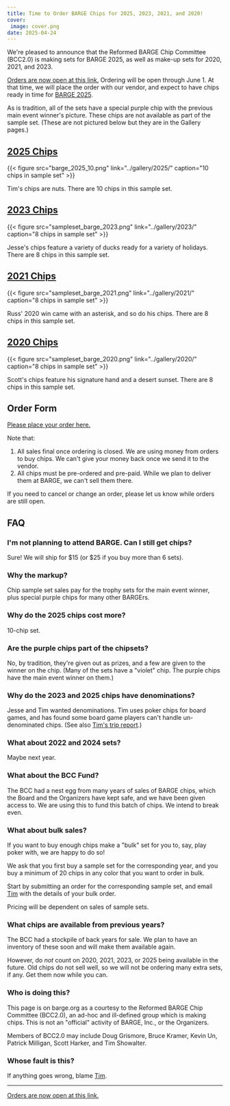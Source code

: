 ```yaml
---
title: Time to Order BARGE Chips for 2025, 2023, 2021, and 2020!
cover:
 image: cover.png
date: 2025-04-24
---
```


We're pleased to announce that the Reformed BARGE Chip Committee (BCC2.0) is
making sets for BARGE 2025, as well as make-up sets for 2020, 2021, and 2023.

[Orders are now open at this link.](https://forms.gle/PMWvMKGpmuCfXC7F7)
Ordering will be open through June 1.  At that time, we will place the order
with our vendor, and expect to have chips ready in time for [BARGE
2025](/barge/2025/).

As is tradition, all of the sets have a special purple chip
with the previous main event winner's picture.  These chips are not available
as part of the sample set.
(These are not pictured below but they are in the Gallery pages.)

## [2025 Chips](../gallery/2025/)

{{< figure src="barge_2025_10.png" link="../gallery/2025/" caption="10 chips in sample set" >}}

Tim's chips are nuts. There are 10 chips in this sample set.

## [2023 Chips](../gallery/2023/)

{{< figure src="sampleset_barge_2023.png" link="../gallery/2023/" caption="8 chips in sample set" >}}

Jesse's chips feature a variety of ducks ready for a variety of holidays. There are 8 chips in this sample set.

## [2021 Chips](../gallery/2021/)

{{< figure src="sampleset_barge_2021.png" link="../gallery/2021/" caption="8 chips in sample set" >}}

Russ' 2020 win came with an asterisk, and so do his chips. There are 8 chips in this sample set.

## [2020 Chips](../gallery/2020/)

{{< figure src="sampleset_barge_2020.png" link="../gallery/2020/" caption="8 chips in sample set" >}}

Scott's chips feature his signature hand and a desert sunset. There are 8 chips in this sample set.

## Order Form

[Please place your order here.](https://forms.gle/PMWvMKGpmuCfXC7F7)

Note that:

1. All sales final once ordering is closed.  We are using money from orders to buy chips. We can't give your money back once we send it to the vendor.
2. All chips must be pre-ordered and pre-paid. While we plan to deliver them at BARGE, we can't sell them there.

If you need to cancel or change an order, please let us know while orders are still open.

## FAQ

### I'm not planning to attend BARGE. Can I still get chips?

Sure!  We will ship for $15 (or $25 if you buy more than 6 sets).

### Why the markup?

Chip sample set sales pay for the trophy sets for the main event winner, plus
special purple chips for many other BARGErs.

### Why do the 2025 chips cost more?

10-chip set.

### Are the purple chips part of the chipsets?

No, by tradition, they're given out as prizes, and a few are given to the
winner on the chip.  (Many of the sets have a "violet" chip.  The purple chips
have the main event winner on them.)

### Why do the 2023 and 2025 chips have denominations?

Jesse and Tim wanted denominations.  Tim uses poker chips for board games, and
has found some board game players can't handle un-denominated chips.  (See also
[Tim's trip report](/blog/trip-reports/ts4z/2024-barge/).)

### What about 2022 and 2024 sets?

Maybe next year.

### What about the BCC Fund?

The BCC had a nest egg from many years of sales of BARGE chips, which the Board and the Organizers have kept safe, and we have been given access to. We are using this to fund this batch of chips. We intend to break even.

### What about bulk sales?

If you want to buy enough chips make a "bulk" set for you to, say, play poker with, we are happy to do so!

We ask that you first buy a sample set for the corresponding year, and you buy
a minimum of 20 chips in any color that you want to order in bulk.

Start by submitting an order for the corresponding sample set, and email
[Tim](mailto:tim.showalter@gmail.com?subject=[BARGECHIPS]) with the details of
your bulk order.

Pricing will be dependent on sales of sample sets.

### What chips are available from previous years?

The BCC had a stockpile of back years for sale. We plan to have an inventory of
these soon and will make them available again.

However, do *not* count on 2020, 2021, 2023, or 2025 being available in the
future. Old chips do not sell well, so we will not be ordering many extra sets,
if any.  Get them now while you can.

### Who is doing this?

This page is on barge.org as a courtesy to the Reformed BARGE Chip Committee (BCC2.0), an ad-hoc and ill-defined group which is making chips. This is not an "official" activity of BARGE, Inc., or the Organizers.

Members of BCC2.0 may include 
Doug Grismore,
Bruce Kramer,
Kevin Un,
Patrick Milligan,
Scott Harker,
and
Tim Showalter.

### Whose fault is this?

If anything goes wrong, blame [Tim](mailto:tim.showalter@gmail.com?subject=[BARGECHIPS]).

-----

[Orders are now open at this link.](https://forms.gle/PMWvMKGpmuCfXC7F7)
